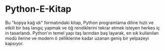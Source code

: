 # Python-E-Kitap
Bu "kopya kağ ıdı" formatındaki kitap, Python programlama  diline hızlı ve etkili bir baş langıç yapmak ve öğ rendiklerini  tekrar etmek isteyen herkes iç in tasarlandı. Python'ın temel  yapı taş larından baş layarak, en sık kullanılan modü llerine ve  modern ö zelliklerine kadar uzanan geniş bir yelpazeyi kapsıyor.
